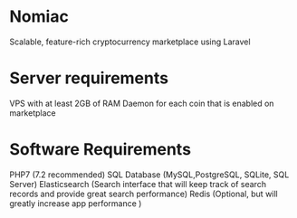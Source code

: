 # Nomiac
Scalable, feature-rich cryptocurrency marketplace using Laravel

# Server requirements
VPS with at least 2GB of RAM
Daemon for each coin that is enabled on marketplace

# Software Requirements
PHP7 (7.2 recommended)
SQL Database (MySQL,PostgreSQL, SQLite, SQL Server)
Elasticsearch (Search interface that will keep track of search records and provide great search performance)
Redis (Optional, but will greatly increase app performance )
